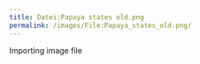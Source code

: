 ```yaml
---
title: Datei:Papaya states old.png
permalink: /images/File:Papaya_states_old.png/
---
```


Importing image file